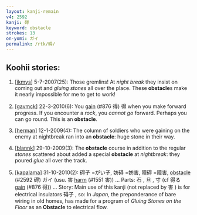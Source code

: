 ```yaml
---
layout: kanji-remain
v4: 2592
kanji: 碍
keyword: obstacle
strokes: 13
on-yomi: ガイ
permalink: /rtk/碍/
---
```


## Koohii stories: 

1) [<a href="http://kanji.koohii.com/profile/ikmys">ikmys</a>] 5-7-2007(25): Those gremlins! At <em>night break</em> they insist on coming out and <em>gluing</em> <em>stones</em> all over the place. These<strong> obstacle</strong>s make it nearly impossible for me to get to work!

2) [<a href="http://kanji.koohii.com/profile/gavmck">gavmck</a>] 22-3-2010(6): You <a href="../v4/876.html">gain</a> (#876 得) 得 when you make forward progress. If you encounter a <em>rock</em>, you <em>cannot go</em> forward. Perhaps you can go round. This is an<strong> obstacle</strong>.

3) [<a href="http://kanji.koohii.com/profile/herman">herman</a>] 12-1-2009(4): The column of soldiers who were gaining on the enemy at nightbreak ran into an<strong> obstacle</strong>: huge stone in their way.

4) [<a href="http://kanji.koohii.com/profile/blannk">blannk</a>] 29-10-2009(3): The<strong> obstacle</strong> course in addition to the regular <em>stones</em> scattered about added a special<strong> obstacle</strong> at <em>nightbreak</em>: they poured <em>glue</em> all over the track.

5) [<a href="http://kanji.koohii.com/profile/kapalama">kapalama</a>] 31-10-2010(2): 碍子 =がい子, 妨碍 =妨害, 障碍 =障害, <a href="../v4/2592.html">obstacle</a> (#2592 碍) ガイ (usu. 害 <a href="../v4/1551.html">harm</a> (#1551 害)) ... Parts: 石 , 旦 , 寸 (cf 得る <a href="../v4/876.html">gain</a> (#876 得)) ... Story: Main use of this kanji (not replaced by 害 ) is for electrical insulators 碍子 , so: In <em>Japan</em>, the preponderance of bare wiring in old homes, has made for a program of <em>Gluing Stones on the Floor</em> as an<strong> Obstacle</strong> to electrical flow.

